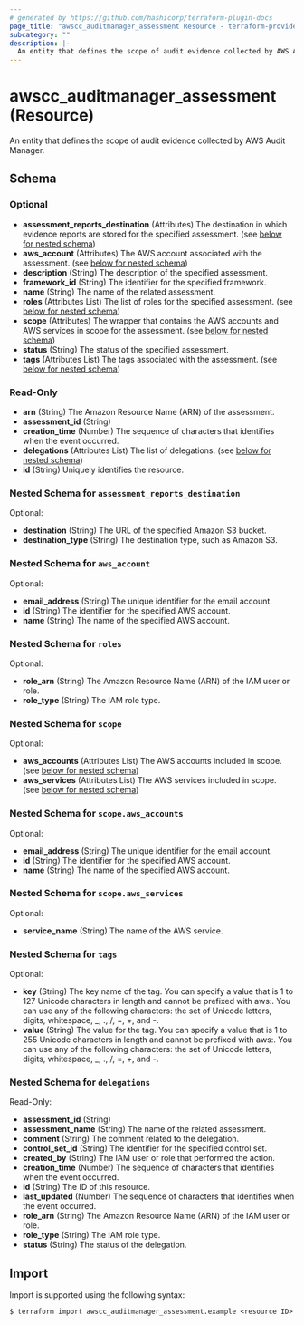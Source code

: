 ```yaml
---
# generated by https://github.com/hashicorp/terraform-plugin-docs
page_title: "awscc_auditmanager_assessment Resource - terraform-provider-awscc"
subcategory: ""
description: |-
  An entity that defines the scope of audit evidence collected by AWS Audit Manager.
---
```


# awscc_auditmanager_assessment (Resource)

An entity that defines the scope of audit evidence collected by AWS Audit Manager.



<!-- schema generated by tfplugindocs -->
## Schema

### Optional

- **assessment_reports_destination** (Attributes) The destination in which evidence reports are stored for the specified assessment. (see [below for nested schema](#nestedatt--assessment_reports_destination))
- **aws_account** (Attributes) The AWS account associated with the assessment. (see [below for nested schema](#nestedatt--aws_account))
- **description** (String) The description of the specified assessment.
- **framework_id** (String) The identifier for the specified framework.
- **name** (String) The name of the related assessment.
- **roles** (Attributes List) The list of roles for the specified assessment. (see [below for nested schema](#nestedatt--roles))
- **scope** (Attributes) The wrapper that contains the AWS accounts and AWS services in scope for the assessment. (see [below for nested schema](#nestedatt--scope))
- **status** (String) The status of the specified assessment.
- **tags** (Attributes List) The tags associated with the assessment. (see [below for nested schema](#nestedatt--tags))

### Read-Only

- **arn** (String) The Amazon Resource Name (ARN) of the assessment.
- **assessment_id** (String)
- **creation_time** (Number) The sequence of characters that identifies when the event occurred.
- **delegations** (Attributes List) The list of delegations. (see [below for nested schema](#nestedatt--delegations))
- **id** (String) Uniquely identifies the resource.

<a id="nestedatt--assessment_reports_destination"></a>
### Nested Schema for `assessment_reports_destination`

Optional:

- **destination** (String) The URL of the specified Amazon S3 bucket.
- **destination_type** (String) The destination type, such as Amazon S3.


<a id="nestedatt--aws_account"></a>
### Nested Schema for `aws_account`

Optional:

- **email_address** (String) The unique identifier for the email account.
- **id** (String) The identifier for the specified AWS account.
- **name** (String) The name of the specified AWS account.


<a id="nestedatt--roles"></a>
### Nested Schema for `roles`

Optional:

- **role_arn** (String) The Amazon Resource Name (ARN) of the IAM user or role.
- **role_type** (String) The IAM role type.


<a id="nestedatt--scope"></a>
### Nested Schema for `scope`

Optional:

- **aws_accounts** (Attributes List) The AWS accounts included in scope. (see [below for nested schema](#nestedatt--scope--aws_accounts))
- **aws_services** (Attributes List) The AWS services included in scope. (see [below for nested schema](#nestedatt--scope--aws_services))

<a id="nestedatt--scope--aws_accounts"></a>
### Nested Schema for `scope.aws_accounts`

Optional:

- **email_address** (String) The unique identifier for the email account.
- **id** (String) The identifier for the specified AWS account.
- **name** (String) The name of the specified AWS account.


<a id="nestedatt--scope--aws_services"></a>
### Nested Schema for `scope.aws_services`

Optional:

- **service_name** (String) The name of the AWS service.



<a id="nestedatt--tags"></a>
### Nested Schema for `tags`

Optional:

- **key** (String) The key name of the tag. You can specify a value that is 1 to 127 Unicode characters in length and cannot be prefixed with aws:. You can use any of the following characters: the set of Unicode letters, digits, whitespace, _, ., /, =, +, and -.
- **value** (String) The value for the tag. You can specify a value that is 1 to 255 Unicode characters in length and cannot be prefixed with aws:. You can use any of the following characters: the set of Unicode letters, digits, whitespace, _, ., /, =, +, and -.


<a id="nestedatt--delegations"></a>
### Nested Schema for `delegations`

Read-Only:

- **assessment_id** (String)
- **assessment_name** (String) The name of the related assessment.
- **comment** (String) The comment related to the delegation.
- **control_set_id** (String) The identifier for the specified control set.
- **created_by** (String) The IAM user or role that performed the action.
- **creation_time** (Number) The sequence of characters that identifies when the event occurred.
- **id** (String) The ID of this resource.
- **last_updated** (Number) The sequence of characters that identifies when the event occurred.
- **role_arn** (String) The Amazon Resource Name (ARN) of the IAM user or role.
- **role_type** (String) The IAM role type.
- **status** (String) The status of the delegation.

## Import

Import is supported using the following syntax:

```shell
$ terraform import awscc_auditmanager_assessment.example <resource ID>
```
